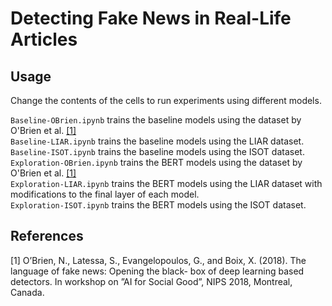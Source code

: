# Detecting Fake News in Real-Life Articles

## Usage
Change the contents of the cells to run experiments using different models.


`Baseline-OBrien.ipynb` trains the baseline models using the dataset by O'Brien et al. [[1]](#1) \
`Baseline-LIAR.ipynb` trains the baseline models using the LIAR dataset. \
`Baseline-ISOT.ipynb` trains the baseline models using the ISOT dataset. \
`Exploration-OBrien.ipynb` trains the BERT models using the dataset by O'Brien et al. [[1]](#1) \
`Exploration-LIAR.ipynb` trains the BERT models using the LIAR dataset with modifications to the final layer of each model. \
`Exploration-ISOT.ipynb` trains the BERT models using the ISOT dataset.


## References
<a id="1">[1]</a> 
O’Brien, N., Latessa, S., Evangelopoulos, G., and Boix, X.
(2018). The language of fake news: Opening the black-
box of deep learning based detectors. In workshop on ”AI
for Social Good”, NIPS 2018, Montreal, Canada.